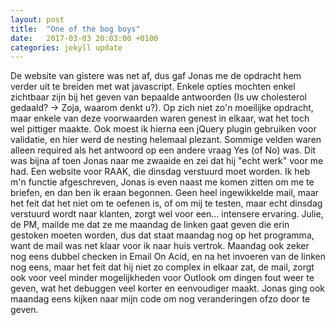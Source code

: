 ```yaml
---
layout: post
title:  "One of the bog boys"
date:   2017-03-03 20:03:00 +0100
categories: jekyll update
---
```

De website van gistere was net af, dus gaf Jonas me de opdracht hem verder uit te breiden met wat javascript. Enkele opties mochten enkel zichtbaar zijn bij het geven van bepaalde antwoorden (Is uw cholesterol gedaald? -> Zoja, waarom denkt u?). Op zich niet zo'n moeilijke opdracht, maar enkele van deze voorwaarden waren genest in elkaar, wat het toch wel pittiger maakte. Ook moest ik hierna een jQuery plugin gebruiken voor validatie, en hier werd de nesting helemaal plezant. Sommige velden waren alleen required als het antwoord op een andere vraag Yes (of No) was.
Dit was bijna af toen Jonas naar me zwaaide en zei dat hij "echt werk" voor me had. Een website voor RAAK, die dinsdag verstuurd moet worden. Ik heb m'n functie afgeschreven, Jonas is even naast me komen zitten om me te briefen, en dan ben ik eraan begonnen. Geen heel ingewikkelde mail, maar het feit dat het niet om te oefenen is, of om mij te testen, maar echt dinsdag verstuurd wordt naar klanten, zorgt wel voor een... intensere ervaring. Julie, de PM, mailde me dat ze me maandag de linken gaat geven die erin gestoken moeten worden, dus dat staat maandag nog op het programma, want de mail was net klaar voor ik naar huis vertrok. Maandag ook zeker nog eens dubbel checken in Email On Acid, en na het invoeren van de linken nog eens, maar het feit dat hij niet zo complex in elkaar zat, de mail, zorgt ook voor veel minder mogelijkheden voor Outlook om dingen fout weer te geven, wat het debuggen veel korter en eenvoudiger maakt. Jonas ging ook maandag eens kijken naar mijn code om nog veranderingen ofzo door te geven.